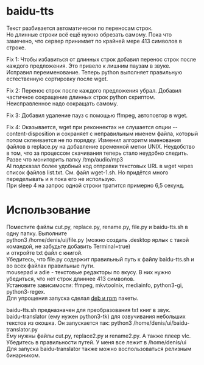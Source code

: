 # baidu-tts

Текст разбивается автоматически по переносам строк.   
Но длинные строки всё ещё нужно обрезать самому. Пока что замечено, что сервер принимает по крайней мере 413 символов в строке.   

Fix 1: Чтобы избавиться от длинных строк добавил перенос строк после каждого предложения. Это привело к лишним паузам в звуке.   
Исправил переименование. Теперь python выполняет правильную естественную сортировку после wget.   

Fix 2: Перенос строк после каждого предложения убрал. Добавил частичное сокращение длинных строк python скриптом. Неисправленное надо сокращать самому.   

Fix 3: Добавил удаление пауз с помощью ffmpeg, автоповтор в wget.   

Fix 4: Оказывается, wget при реконнектах не слушается опции --content-disposition и сохраняет с неправильным именем файла, который потом склеивается не по порядку. Изменил алгоритм именования файлов в replace.py на добавление временной метки UNIX. Неудобство в том, что за процессом скачивания теперь стало неудобно следить. Разве что мониторить папку /tmp/audio/mp3   
AI подсказал более удобный код отправки текстовых URL в wget через список файлов list.txt. См. файл wget-1.sh. Но придётся много переделывать и я пока его не использую.   
При sleep 4 на запрос одной строки тратится примерно 6,5 секунд.   

# Использование
Поместите файлы cut.py, replace.py, rename.py, file.py и baidu-tts.sh в одну папку. Выполните   
python3 /home/denis/ui/file.py (можно создать .desktop ярлык с такой командой, не забудьте добавить Terminal=true)   
и откройте txt файл с книгой.   
Убедитесь, что file.py содержит правильный путь к файлу baidu-tts.sh и во всех файлах правильные пути.   
mousepad и adie - текстовые редакторы по вкусу. В них нужно убедиться, что нет строк длиннее 413 символов.   
Установите зависимости: ffmpeg, mkvtoolnix, mediainfo, python3-gi, python3-regex.   
Для упрощения запуска сделал [deb и rpm](https://github.com/artenax/baidu-tts/releases/tag/v1.1) пакеты.   

baidu-tts.sh предназначен для преобразования txt книг в звук.   
baidu-translator (ему нужен python3-tk) для озвучивания небольших текстов из окошка. Он запускается так: python3 /home/denis/ui/baidu-translator.py   
Ему нужны файлы cut.py, replace2.py и rename2.py. А также плеер vlc.   
Убедитесь в правильности путей. У меня все лежит в /home/denis/ui   
Для запуска baidu-translator также можно воспользоваться релизным бинарником.   
